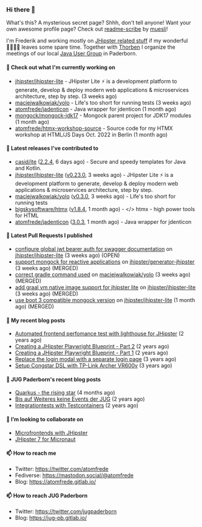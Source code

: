 ### Hi there 👋

What's this? A mysterious secret page? Shhh, don't tell anyone!
Want your own awesome profile page? Check out [readme-scribe](https://github.com/muesli/readme-scribe) by [muesli](https://github.com/muesli)!

I'm Frederik and working mostly on [JHipster related stuff](https://github.com/jhipster/) if my wonderful 👨‍👩‍👧‍👦 leaves some spare time.
Together with [Thorben](https://github.com/thjanssen) I organize the meetings of our local [Java User Group](https://github.com/jugpaderborn) in Paderborn.

#### 👷 Check out what I'm currently working on

- [jhipster/jhipster-lite](https://github.com/jhipster/jhipster-lite) - JHipster Lite ⚡ is a development platform to generate, develop &amp; deploy modern web applications &amp; microservices architecture, step by step. (3 weeks ago)
- [maciejwalkowiak/yolo](https://github.com/maciejwalkowiak/yolo) - Life&#39;s too short for running tests (3 weeks ago)
- [atomfrede/jadenticon](https://github.com/atomfrede/jadenticon) - Java wrapper for jdenticon (1 month ago)
- [mongock/mongock-jdk17](https://github.com/mongock/mongock-jdk17) - Mongock parent project for JDK17 modules (1 month ago)
- [atomfrede/htmx-workshop-source](https://github.com/atomfrede/htmx-workshop-source) - Source code for my HTMX workshop at HTML/JS Days Oct. 2022 in Berlin (1 month ago)

#### 🔭 Latest releases I've contributed to

- [casid/jte](https://github.com/casid/jte) ([2.2.4](https://github.com/casid/jte/releases/tag/2.2.4), 6 days ago) - Secure and speedy templates for Java and Kotlin.
- [jhipster/jhipster-lite](https://github.com/jhipster/jhipster-lite) ([v0.23.0](https://github.com/jhipster/jhipster-lite/releases/tag/v0.23.0), 3 weeks ago) - JHipster Lite ⚡ is a development platform to generate, develop &amp; deploy modern web applications &amp; microservices architecture, step by step.
- [maciejwalkowiak/yolo](https://github.com/maciejwalkowiak/yolo) ([v0.3.0](https://github.com/maciejwalkowiak/yolo/releases/tag/v0.3.0), 3 weeks ago) - Life&#39;s too short for running tests
- [bigskysoftware/htmx](https://github.com/bigskysoftware/htmx) ([v1.8.4](https://github.com/bigskysoftware/htmx/releases/tag/v1.8.4), 1 month ago) - &lt;/&gt; htmx - high power tools for HTML
- [atomfrede/jadenticon](https://github.com/atomfrede/jadenticon) ([3.0.3](https://github.com/atomfrede/jadenticon/releases/tag/3.0.3), 1 month ago) - Java wrapper for jdenticon

#### 🔨 Latest Pull Requests I published

- [configure global jwt bearer auth for swagger documentation](https://github.com/jhipster/jhipster-lite/pull/4366) on [jhipster/jhipster-lite](https://github.com/jhipster/jhipster-lite) (3 weeks ago) (OPEN)
- [support mongock for reactive applications](https://github.com/jhipster/generator-jhipster/pull/20241) on [jhipster/generator-jhipster](https://github.com/jhipster/generator-jhipster) (3 weeks ago) (MERGED)
- [correct gradle command used](https://github.com/maciejwalkowiak/yolo/pull/8) on [maciejwalkowiak/yolo](https://github.com/maciejwalkowiak/yolo) (3 weeks ago) (MERGED)
- [add graal vm native image support for jhipster lite](https://github.com/jhipster/jhipster-lite/pull/4314) on [jhipster/jhipster-lite](https://github.com/jhipster/jhipster-lite) (3 weeks ago) (MERGED)
- [use boot 3 compatible mongock version](https://github.com/jhipster/jhipster-lite/pull/4124) on [jhipster/jhipster-lite](https://github.com/jhipster/jhipster-lite) (1 month ago) (MERGED)

#### 📜 My recent blog posts

- [Automated frontend perfomance test with lighthouse for JHipster](https://atomfrede.gitlab.io/2021/04/automated-frontend-perfomance-test-with-lighthouse-for-jhipster/) (2 years ago)
- [Creating a JHipster Playwright Blueprint - Part 2](https://atomfrede.gitlab.io/2021/03/creating-a-jhipster-playwright-blueprint-part-2/) (2 years ago)
- [Creating a JHipster Playwright Blueprint - Part 1](https://atomfrede.gitlab.io/2021/03/creating-a-jhipster-playwright-blueprint-part-1/) (2 years ago)
- [Replace the login modal with a separate login page](https://atomfrede.gitlab.io/2019/11/replace-the-login-modal-with-a-separate-login-page/) (3 years ago)
- [Setup Congstar DSL with TP-Link Archer VR600v](https://atomfrede.gitlab.io/2019/08/setup-congstar-dsl-with-tp-link-archer-vr600v/) (3 years ago)

#### 📜 JUG Paderborn's recent blog posts

- [Quarkus - the rising star](https://jug-pb.gitlab.io/blog/2022/quarkus-rising-star.html) (4 months ago)
- [Bis auf Weiteres keine Events der JUG](https://jug-pb.gitlab.io/blog/2020/covid-19.html) (2 years ago)
- [Integrationtests with Testcontainers](https://jug-pb.gitlab.io/blog/2020/integrationtests-with-testcontainers.html) (2 years ago)

#### 👯 I’m looking to collaborate on

- [Microfrontends with JHipster](https://github.com/jhipster/generator-jhipster/issues/10189)
- [JHipster 7 for Micronaut](https://github.com/jhipster/generator-jhipster-micronaut/issues/250)

#### 📫 How to reach me

- Twitter: https://twitter.com/atomfrede
- Fediverse: https://mastodon.social/@atomfrede
- Blog: https://atomfrede.gitlab.io/

#### 📫 How to reach JUG Paderborn

- Twitter: https://twitter.com/jugpaderborn
- Blog: https://jug-pb.gitlab.io/
